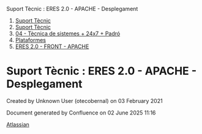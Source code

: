 Suport Tècnic : ERES 2.0 - APACHE - Desplegament  

1.  [Suport Tècnic](index.md)
2.  [Suport Tècnic](13893782.md)
3.  [04 - Tècnica de sistemes + 24x7 + Padró](26313202.md)
4.  [Plataformes](Plataformes_41520520.md)
5.  [ERES 2.0 - FRONT - APACHE](ERES-2.0---FRONT---APACHE_41520804.md)

Suport Tècnic : ERES 2.0 - APACHE - Desplegament
================================================

Created by Unknown User (otecobernal) on 03 February 2021

Document generated by Confluence on 02 June 2025 11:16

[Atlassian](http://www.atlassian.com/)